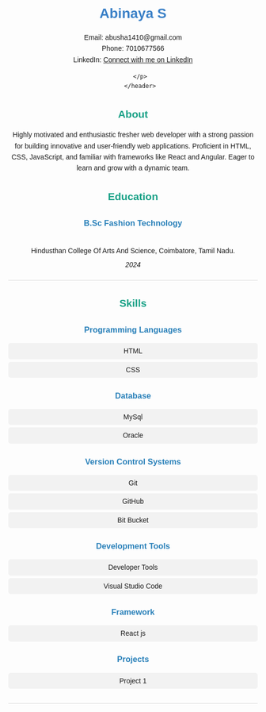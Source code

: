 <!DOCTYPE html>
<html lang="en">
<head>
    <meta charset="UTF-8">
    <meta name="viewport" content="width=device-width, initial-scale=1.0">
    <title>Abinaya S - Resume</title>
    <link rel="stylesheet" href="Resume.css" />
    <style>
body {
  font-family: Arial, sans-serif;
  line-height: 1.6;
  margin: 20px;
  padding: 0;
}
.container {
  max-width: 800px;
  margin: 0 auto;
}
h1,
h2,
h3 {
  margin-bottom: 10px;
}
h1 {
  color: #3a80c7; /* Dark blue */
}
h2 {
  color: #16a085; /* Teal */
}
h3 {
  color: #2980b9; /* Blue */
}
.section {
  margin-bottom: 20px;
}
.contact-info,
.education,
.skills,
.projects {
  border-bottom: 1px solid #ddd;
  padding-bottom: 15px;
}
.contact-info p,
.education p,
.skills p,
.projects p {
  margin: 5px 0;
}
.skills ul,
.projects ul {
  list-style-type: none;
  padding-left: 0;
}
.skills ul li,
.projects ul li {
  background-color: #f2f2f2;
  margin: 5px 0;
  padding: 5px;
  border-radius: 5px;
}
    </style>
</head>
<body>
    <div class="container">
        <header>
            <h1>Abinaya S</h1>
            <p>
                Email: abusha1410@gmail.com
            <br>
            Phone: 7010677566
            <br>
           LinkedIn: <a href="https://www.linkedin.com/in/abinaya-saravanan-0a8563244">Connect with me on LinkedIn </a>
<br>

        </p>
        </header>
<section class="section">
<h2><strong>About</strong></h2>
<p>Highly motivated and enthusiastic fresher web developer with a strong passion for building innovative and user-friendly web applications. Proficient in HTML, CSS, JavaScript, and familiar with frameworks like React and Angular. Eager to learn and grow with a dynamic team.</p>
    </section>
    <section class="section education">
        <h2>Education</h2>
        <div>
            <h3>B.Sc Fashion Technology</h3>
            <p> 
                <br>
            Hindusthan College Of Arts And Science, Coimbatore, Tamil Nadu.
        </p>
        <p>
<em>2024</em>
        </p>
        </div>
    </section>
    <section class="section skills">
<h2>Skills</h2>
<div class="skills-list">
    <div>
<h3>Programming Languages</h3>
<ul>
    <li>HTML</li>
    <li>CSS</li>
</ul>
</div>
<div>
    <h3>Database</h3>
    <ul>
        <li>MySql</li>
        <li>Oracle</li>
    </ul>
</div>
<div>
<h3>Version Control Systems</h3>
<ul>
<li>Git</li>
<li>GitHub</li>
<li>Bit Bucket</li>
</ul>
</div>
<div></div>
<h3>Development Tools</h3>
<ul>
<li>Developer Tools</li>
<li>Visual Studio Code</li>
</ul>
</div>
<div>
<h3>Framework</h3>
<ul>
<li>React js</li>
</ul>
</div>
<div>
    <h3>Projects</h3>
    <ul> 
        <li>Project 1</li>
        </ul>
</div>
    </section>
</body>
</html>
